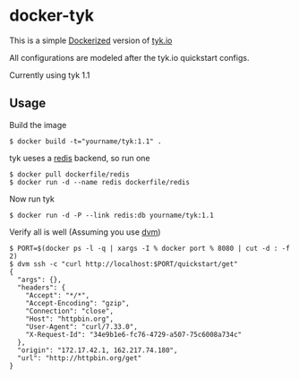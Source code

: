 # docker-tyk

This is a simple [Dockerized](https://www.docker.com) version of [tyk.io](http://tyk.io)

All configurations are modeled after the tyk.io quickstart configs.

Currently using tyk 1.1

## Usage

Build the image

```shell
$ docker build -t="yourname/tyk:1.1" .
```

tyk ueses a [redis](http://redis.io) backend, so run one

```shell
$ docker pull dockerfile/redis
$ docker run -d --name redis dockerfile/redis
```

Now run tyk

```shell
$ docker run -d -P --link redis:db yourname/tyk:1.1
```

Verify all is well (Assuming you use [dvm](https://github.com/fnichol/dvm))

```shell
$ PORT=$(docker ps -l -q | xargs -I % docker port % 8080 | cut -d : -f 2)
$ dvm ssh -c "curl http://localhost:$PORT/quickstart/get"
{
  "args": {},
  "headers": {
    "Accept": "*/*",
    "Accept-Encoding": "gzip",
    "Connection": "close",
    "Host": "httpbin.org",
    "User-Agent": "curl/7.33.0",
    "X-Request-Id": "34e9b1e6-fc76-4729-a507-75c6008a734c"
  },
  "origin": "172.17.42.1, 162.217.74.180",
  "url": "http://httpbin.org/get"
}
```